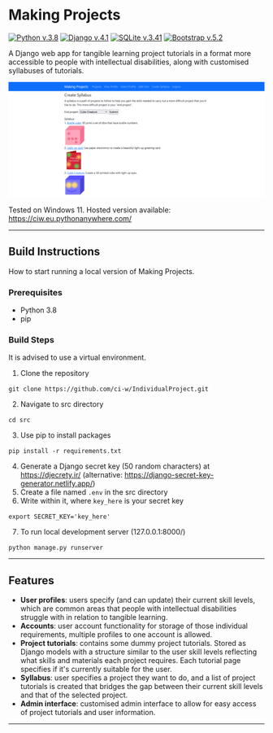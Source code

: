 # Making Projects

[![Python v.3.8][Python]][Python-url]
[![Django v.4.1][Django]][Django-url]
[![SQLite v.3.41][SQLite]][SQLite-url]
[![Bootstrap v.5.2][Bootstrap.com]][Bootstrap-url] 

A Django web app for tangible learning project tutorials in a format more accessible to people with intellectual disabilities, along with customised syllabuses of tutorials.

<img src="../dissertation/images/syllabus.png">

Tested on Windows 11. Hosted version available: https://ciw.eu.pythonanywhere.com/

____________________________________
## Build Instructions
How to start running a local version of Making Projects. 

### Prerequisites 
* Python 3.8
* pip

### Build Steps 
It is advised to use a virtual environment. 

1. Clone the repository
``` ssh
git clone https://github.com/ci-w/IndividualProject.git
```
2. Navigate to src directory
```
cd src
```

3. Use pip to install packages

```
pip install -r requirements.txt
``` 
4. Generate a Django secret key (50 random characters) at https://djecrety.ir/ (alternative: https://django-secret-key-generator.netlify.app/)
5. Create a file named `.env` in the src directory
6. Write within it, where `key_here` is your secret key
```
export SECRET_KEY='key_here'
```
7. To run local development server (127.0.0.1:8000/)
```
python manage.py runserver
```
____________________________________
## Features
* **User profiles**: users specify (and can update) their current skill levels, which are common areas that people with intellectual disabilities struggle with in relation to tangible learning. 
* **Accounts**: user account functionality for storage of those individual requirements, multiple profiles to one account is allowed.
* **Project tutorials**: contains some dummy project tutorials. Stored as Django models with a structure similar to the user skill levels reflecting what skills and materials each project requires. Each tutorial page specifies if it's currently suitable for the user.
* **Syllabus**: user specifies a project they want to do, and a list of project tutorials is created that bridges the gap between their current skill levels and that of the selected project.
* **Admin interface**: customised admin interface to allow for easy access of project tutorials and user information.

____________________________________

[Bootstrap.com]: https://img.shields.io/badge/Bootstrap-5.2-blue?style=flat-square&logo=bootstrap&amp;logoColor=fff
[Bootstrap-url]: https://getbootstrap.com
[Python]: https://img.shields.io/badge/python-3.8-blue?style=flat-square&logo=python&amp;logoColor=fff 
[Python-url]: https://www.python.org/
[Django]: https://img.shields.io/badge/Django-4.1-blue?style=flat-square&logo=django&amp;logoColor=fff
[Django-url]: https://www.djangoproject.com/
[SQLite]: https://img.shields.io/badge/SQLite-3.41-blue?style=flat-square&logo=sqlite&amp;logoColor=fff
[SQLite-url]: https://www.sqlite.org
